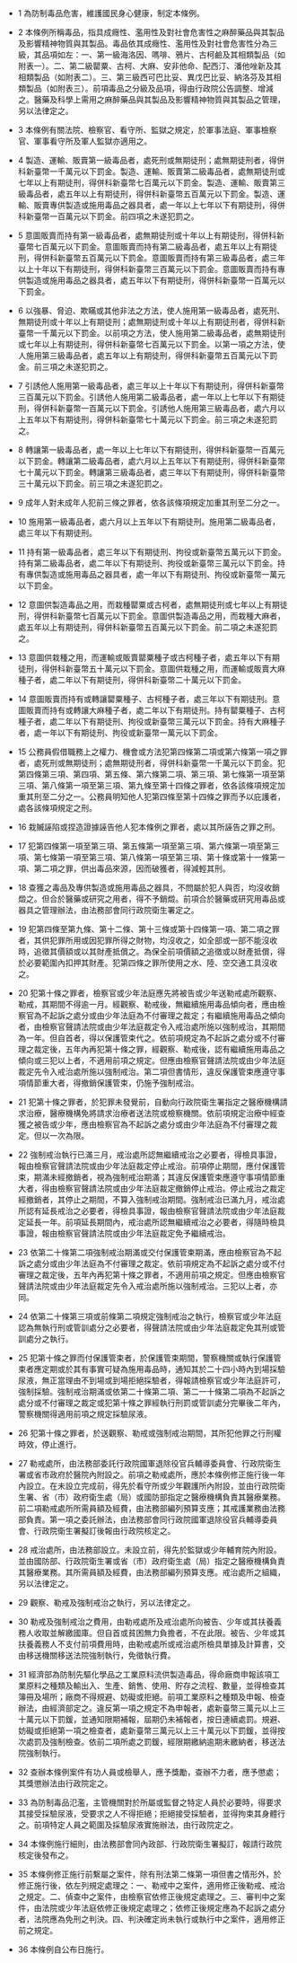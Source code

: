* 1 為防制毒品危害，維護國民身心健康，制定本條例。

* 2 本條例所稱毒品，指具成癮性、濫用性及對社會危害性之麻醉藥品與其製品及影響精神物質與其製品。毒品依其成癮性、濫用性及對社會危害性分為三級，其品項如左：一、第一級海洛因、嗎啡、鴉片、古柯鹼及其相類製品（如附表一）。二、第二級罌粟、古柯、大麻、安非他命、配西汀、潘他唑新及其相類製品（如附表二）。三、第三級西可巴比妥、異戊巴比妥、納洛芬及其相類製品（如附表三）。前項毒品之分級及品項，得由行政院公告調整、增減之。醫藥及科學上需用之麻醉藥品與其製品及影響精神物質與其製品之管理，另以法律定之。

* 3 本條例有關法院、檢察官、看守所、監獄之規定，於軍事法庭、軍事檢察官、軍事看守所及軍人監獄亦適用之。

* 4 製造、運輸、販賣第一級毒品者，處死刑或無期徒刑；處無期徒刑者，得併科新臺幣一千萬元以下罰金。製造、運輸、販賣第二級毒品者，處無期徒刑或七年以上有期徒刑，得併科新臺幣七百萬元以下罰金。製造、運輸、販賣第三級毒品者，處五年以上有期徒刑，得併科新臺幣五百萬元以下罰金。製造、運輸、販賣專供製造或施用毒品之器具者，處一年以上七年以下有期徒刑，得併科新臺幣一百萬元以下罰金。前四項之未遂犯罰之。

* 5 意圖販賣而持有第一級毒品者，處無期徒刑或十年以上有期徒刑，得併科新臺幣七百萬元以下罰金。意圖販賣而持有第二級毒品者，處五年以上有期徒刑，得併科新臺幣五百萬元以下罰金。意圖販賣而持有第三級毒品者，處三年以上十年以下有期徒刑，得併科新臺幣三百萬元以下罰金。意圖販賣而持有專供製造或施用毒品之器具者，處五年以下有期徒刑，得併科新臺幣一百萬元以下罰金。

* 6 以強暴、脅迫、欺瞞或其他非法之方法，使人施用第一級毒品者，處死刑、無期徒刑或十年以上有期徒刑；處無期徒刑或十年以上有期徒刑者，得併科新臺幣一千萬元以下罰金。以前項之方法，使人施用第二級毒品者，處無期徒刑或七年以上有期徒刑，得併科新臺幣七百萬元以下罰金。以第一項之方法，使人施用第三級毒品者，處五年以上有期徒刑，得併科新臺幣五百萬元以下罰金。前三項之未遂犯罰之。

* 7 引誘他人施用第一級毒品者，處三年以上十年以下有期徒刑，得併科新臺幣三百萬元以下罰金。引誘他人施用第二級毒品者，處一年以上七年以下有期徒刑，得併科新臺幣一百萬元以下罰金。引誘他人施用第三級毒品者，處六月以上五年以下有期徒刑，得併科新臺幣七十萬元以下罰金。前三項之未遂犯罰之。

* 8 轉讓第一級毒品者，處一年以上七年以下有期徒刑，得併科新臺幣一百萬元以下罰金。轉讓第二級毒品者，處六月以上五年以下有期徒刑，得併科新臺幣七十萬元以下罰金。轉讓第三級毒品者，處三年以下有期徒刑，得併科新臺幣三十萬元以下罰金。前三項之未遂犯罰之。

* 9 成年人對未成年人犯前三條之罪者，依各該條項規定加重其刑至二分之一。

* 10 施用第一級毒品者，處六月以上五年以下有期徒刑。施用第二級毒品者，處三年以下有期徒刑。

* 11 持有第一級毒品者，處三年以下有期徒刑、拘役或新臺幣五萬元以下罰金。持有第二級毒品者，處二年以下有期徒刑、拘役或新臺幣三萬元以下罰金。持有專供製造或施用毒品之器具者，處一年以下有期徒刑、拘役或新臺幣一萬元以下罰金。

* 12 意圖供製造毒品之用，而栽種罌粟或古柯者，處無期徒刑或七年以上有期徒刑，得併科新臺幣七百萬元以下罰金。意圖供製造毒品之用，而栽種大麻者，處五年以上有期徒刑，得併科新臺幣五百萬元以下罰金。前二項之未遂犯罰之。

* 13 意圖供栽種之用，而運輸或販賣罌粟種子或古柯種子者，處五年以下有期徒刑，得併科新臺幣五十萬元以下罰金。意圖供栽種之用，而運輸或販賣大麻種子者，處二年以下有期徒刑，得併科新臺幣二十萬元以下罰金。

* 14 意圖販賣而持有或轉讓罌粟種子、古柯種子者，處三年以下有期徒刑。意圖販賣而持有或轉讓大麻種子者，處二年以下有期徒刑。持有罌粟種子、古柯種子者，處二年以下有期徒刑、拘役或新臺幣三萬元以下罰金。持有大麻種子者，處一年以下有期徒刑、拘役或新臺幣一萬元以下罰金。

* 15 公務員假借職務上之權力、機會或方法犯第四條第二項或第六條第一項之罪者，處死刑或無期徒刑；處無期徒刑者，得併科新臺幣一千萬元以下罰金。犯第四條第三項、第四項、第五條、第六條第二項、第三項、第七條第一項至第三項、第八條第一項至第三項、第九條至第十四條之罪者，依各該條項規定加重其刑至二分之一。公務員明知他人犯第四條至第十四條之罪而予以庇護者，處各該條項規定之刑。

* 16 栽贓誣陷或捏造證據誣告他人犯本條例之罪者，處以其所誣告之罪之刑。

* 17 犯第四條第一項至第三項、第五條第一項至第三項、第六條第一項至第三項、第七條第一項至第三項、第八條第一項至第三項、第十條或第十一條第一項、第二項之罪，供出毒品來源，因而破獲者，得減輕其刑。

* 18 查獲之毒品及專供製造或施用毒品之器具，不問屬於犯人與否，均沒收銷燬之。但合於醫藥或研究之用者，得不予銷燬。前項合於醫藥或研究用毒品或器具之管理辦法，由法務部會同行政院衛生署定之。

* 19 犯第四條至第九條、第十二條、第十三條或第十四條第一項、第二項之罪者，其供犯罪所用或因犯罪所得之財物，均沒收之，如全部或一部不能沒收時，追徵其價額或以其財產抵償之。為保全前項價額之追徵或以財產抵償，得於必要範圍內扣押其財產。犯第四條之罪所使用之水、陸、空交通工具沒收之。

* 20 犯第十條之罪者，檢察官或少年法庭應先將被告或少年送勒戒處所觀察、勒戒，其期間不得逾一月。經觀察、勒戒後，無繼續施用毒品傾向者，應由檢察官為不起訴之處分或由少年法庭為不付審理之裁定；有繼續施用毒品之傾向者，由檢察官聲請法院或由少年法庭裁定令入戒治處所施以強制戒治，其期間為一年。但自首者，得以保護管束代之。依前項規定為不起訴之處分或不付審理之裁定後，五年內再犯第十條之罪，經觀察、勒戒後，認有繼續施用毒品之傾向或三犯以上者，不適用前項之規定。但應由檢察官聲請法院或由少年法庭裁定先令入戒治處所施以強制戒治。第二項但書情形，違反保護管束應遵守事項情節重大者，得撤銷保護管束，仍施予強制戒治。

* 21 犯第十條之罪者，於犯罪未發覺前，自動向行政院衛生署指定之醫療機構請求治療，醫療機構免將請求治療者送法院或檢察機關。依前項規定治療中經查獲之被告或少年，應由檢察官為不起訴之處分或由少年法庭為不付審理之裁定。但以一次為限。

* 22 強制戒治執行已滿三月，戒治處所認無繼續戒治之必要者，得檢具事證，報由檢察官聲請法院或由少年法庭裁定停止戒治。前項停止期間，應付保護管束，期滿未經撤銷者，視為強制戒治期滿；其違反保護管束應遵守事項情節重大者，得由檢察官聲請法院或由少年法庭裁定撤銷停止戒治。停止戒治之裁定經撤銷者，其停止之期間，不算入強制戒治期間。強制戒治已滿九月，戒治處所認有延長戒治之必要者，得檢具事證，報由檢察官聲請法院或由少年法庭裁定延長一年。前項延長期間內，戒治處所認無繼續戒治之必要者，得隨時檢具事證，報由檢察官聲請法院或由少年法庭裁定免予繼續戒治。

* 23 依第二十條第二項強制戒治期滿或交付保護管束期滿，應由檢察官為不起訴之處分或由少年法庭為不付審理之裁定。依前項規定為不起訴之處分或不付審理之裁定後，五年內再犯第十條之罪者，不適用前項之規定。但應由檢察官聲請法院或由少年法庭裁定先令入戒治處所施以強制戒治。三犯以上者，亦同。

* 24 依第二十條第三項或前條第二項規定強制戒治之執行，檢察官或少年法庭認為無執行刑或管訓處分之必要者，得聲請法院或由少年法庭裁定免其刑或管訓處分之執行。

* 25 犯第十條之罪而付保護管束者，於保護管束期間，警察機關或執行保護管束者應定期或於其有事實可疑為施用毒品時，通知其於二十四小時內到場採驗尿液，無正當理由不到場或到場拒絕採驗者，得報請檢察官或少年法庭許可，強制採驗。強制戒治期滿或依第二十條第二項、第二一十條第二項為不起訴之處分或不付審理之裁定或犯第十條之罪經執行刑罰或管訓處分完畢後二年內，警察機關得適用前項之規定採驗尿液。

* 26 犯第十條之罪者，於送觀察、勒戒或強制戒治期間，其所犯他罪之行刑權時效，停止進行。

* 27 勒戒處所，由法務部委託行政院國軍退除役官兵輔導委員會、行政院衛生署或省市政府於醫院內附設之。前項之勒戒處所，應於本條例修正施行後一年內設立。在未設立完成前，得先於看守所或少年觀護所內附設，並由行政院衛生署、省（市）政府衛生處（局）或國防部指定之醫療機構負責其醫療業務。前二項勒戒處所所需員額及經費，由法務部編列預算支應；其戒護業務由法務部負責。第一項之委託辦法，由法務部會同行政院國軍退除役官兵輔導委員會、行政院衛生署擬訂後報由行政院核定之。

* 28 戒治處所，由法務部設立。未設立前，得先於監獄或少年輔育院內附設。並由國防部、行政院衛生署或省（市）政府衛生處（局）指定之醫療機構負責其醫療業務。其所需員額及經費，由法務部編列預算支應。戒治處所之組織，另以法律定之。

* 29 觀察、勒戒及強制戒治之執行，另以法律定之。

* 30 勒戒及強制戒治之費用，由勒戒處所及戒治處所向被告、少年或其扶養義務人收取並解繳國庫。但自首或貧困無力負擔者，不在此限。被告、少年或其扶養義務人不支付前項費用時，由勒戒處所或戒治處所檢具單據及計算書，交由移送機關移送法院強制執行，免徵執行費。

* 31 經濟部為防制先驅化學品之工業原料流供製造毒品，得命廠商申報該項工業原料之種類及輸出入、生產、銷售、使用、貯存之流程、數量，並得檢查其簿冊及場所；廠商不得規避、妨礙或拒絕。前項工業原料之種類及申報、檢查辦法，由經濟部定之。違反第一項之規定不為申報者，處新臺幣三萬元以上三十萬元以下罰鍰，並通知限期補報，屆期仍未補報者，按日連續處罰。規避、妨礙或拒絕第一項之檢查者，處新臺幣三萬元以上三十萬元以下罰鍰，並得按次處罰及強制檢查。依前二項所處之罰鍰，經限期繳納逾期未繳納者，移送法院強制執行。

* 32 查辦本條例案件有功人員或檢舉人，應予獎勵，查辦不力者，應予懲處；其獎懲辦法由行政院定之。

* 33 為防制毒品氾濫，主管機關對於所屬或監督之特定人員於必要時，得要求其接受採驗尿液，受要求之人不得拒絕；拒絕接受採驗者，並得拘束其身體行之。前項特定人員之範圍及採驗尿液實施辦法，由行政院定之。

* 34 本條例施行細則，由法務部會同內政部、行政院衛生署擬訂，報請行政院核定後發布之。

* 35 本條例修正施行前繫屬之案件，除有刑法第二條第一項但書之情形外，於修正施行後，依左列規定處理之：一、勒戒中之案件，適用修正後勒戒、戒治之規定。二、偵查中之案件，由檢察官依修正後規定處理之。三、審判中之案件，由法院或少年法庭依修正後規定處理之；依修正後規定應為不起訴之處分者，法院應為免刑之判決。四、判決確定尚未執行或執行中之案件，適用修正前之規定。

* 36 本條例自公布日施行。

